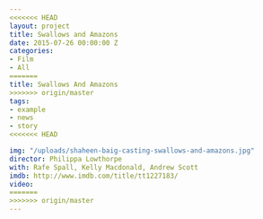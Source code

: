 ```yaml
---
<<<<<<< HEAD
layout: project
title: Swallows and Amazons
date: 2015-07-26 00:00:00 Z
categories:
- Film
- All
=======
title: Swallows And Amazons
>>>>>>> origin/master
tags:
- example
- news
- story
<<<<<<< HEAD

img: "/uploads/shaheen-baig-casting-swallows-and-amazons.jpg"
director: Philippa Lowthorpe
with: Rafe Spall, Kelly Macdonald, Andrew Scott
imdb: http://www.imdb.com/title/tt1227183/
video: 
=======
>>>>>>> origin/master
---
```


